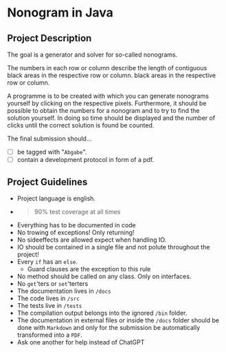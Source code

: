 # Nonogram in Java

## Project Description

The goal is a generator and solver for so-called nonograms.

The numbers in each row or column describe the length of contiguous black areas in the respective row or column.
black areas in the respective row or column.

A programme is to be created with which you can generate nonograms yourself by
clicking on the respective pixels. 
Furthermore, it should be possible to obtain the numbers
for a nonogram and to try to find the solution yourself. 
In doing so time should be displayed 
and the number of clicks until the correct solution is found be counted.

The final submission should...    
- [ ] be tagged with "`Abgabe`".
- [ ] contain a development protocol in form of a pdf.
 
## Project Guidelines

- Project language is english.
- > 90% test coverage at all times
- Everything has to be documented in code
- No trowing of exceptions! Only returning!
- No sideeffects are allowed expect when handling IO.
- IO should be contained in a single file and not polute throughout the project!
- Every `if` has an `else`.
  - Guard clauses are the exception to this rule
- No method should be called on any class. Only on interfaces.
- No `get`'ters or `set`'terters
- The documentation lives in `/docs`
- The code lives in `/src`
- The tests live in `/tests`
- The compilation output belongs into the ignored `/bin` folder.
- The documentation in external files or inside the `/docs` folder should be done with `Markdown` 
  and only for the submission be automatically transformed into a `PDF`.
- Ask one another for help instead of ChatGPT

